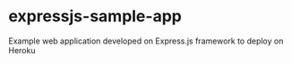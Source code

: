 # expressjs-sample-app
Example web application developed on Express.js framework to deploy on Heroku
